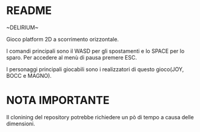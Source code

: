 # README #

~DELIRIUM~

Gioco platform 2D a scorrimento orizzontale.

I comandi principali sono il WASD per gli spostamenti e lo SPACE per lo sparo.
Per accedere al menù di pausa premere ESC.

I personaggi principali giocabili sono i realizzatori di questo gioco(JOY, BOCC e MAGNO).

# NOTA IMPORTANTE #

Il clonining del repository potrebbe richiedere un pò di tempo a causa delle dimensioni.
